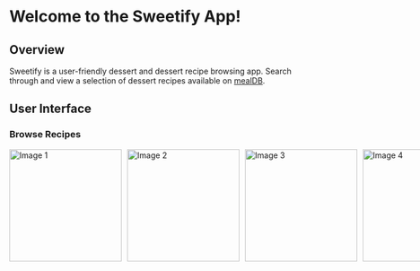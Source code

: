 # Welcome to the Sweetify App!
## Overview
Sweetify is a user-friendly dessert and dessert recipe browsing app. Search through and view a selection of dessert recipes available on [mealDB](https://themealdb.com/api/json/v1/1/filter.php?c=Dessert).


## User Interface
### Browse Recipes
<div style="display: flex; gap: 10px;">
    <img src="https://github.com/user-attachments/assets/9eebf527-86f7-4f5c-8de6-9cb6ca2f4bdb" width="200" alt="Image 1">
    <img src="https://github.com/user-attachments/assets/7bfa7222-41ea-447c-b701-23ffcbcdde14" width="200" alt="Image 2">
    <img src="https://github.com/user-attachments/assets/e5f4fc7e-2e85-4bc2-a9f9-78dcff896af9" width="200" alt="Image 3">
    <img src="https://github.com/user-attachments/assets/55477796-cbca-4a4a-9e83-ecafff00e896" width="200" alt="Image 4">
</div>
